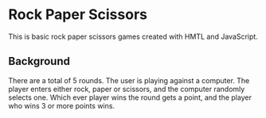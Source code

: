 # Rock Paper Scissors

This is basic rock paper scissors games created with HMTL and JavaScript.

## Background

There are a total of 5 rounds. The user is playing against a computer. The player enters either rock, paper or scissors, and the computer randomly selects one. Which ever player wins the round gets a point, and the player who wins 3 or more points wins.
